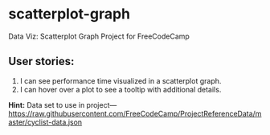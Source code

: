 # scatterplot-graph
Data Viz: Scatterplot Graph Project for FreeCodeCamp

## User stories:
1. I can see performance time visualized in a scatterplot graph.
2. I can hover over a plot to see a tooltip with additional details.

**Hint:** Data set to use in project—https://raw.githubusercontent.com/FreeCodeCamp/ProjectReferenceData/master/cyclist-data.json
